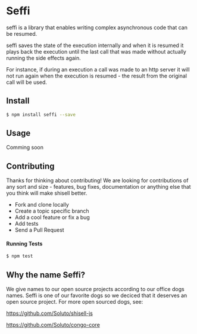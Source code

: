 # Seffi
seffi is a library that enables writing complex asynchronous code that can be resumed.

seffi saves the state of the execution internally and when it is resumed it plays back the execution until the last call that was made without actually running the side effects again.

For instance, if during an execution a call was made to an http server it will not run again when the execution is resumed - the result from the original call will be used.

## Install
```sh
$ npm install seffi --save
```

## Usage
Comming soon

## Contributing
Thanks for thinking about contributing! We are looking for contributions of any sort and size - features, bug fixes, documentation or anything else that you think will make shisell better.
* Fork and clone locally
* Create a topic specific branch
* Add a cool feature or fix a bug
* Add tests
* Send a Pull Request

#### Running Tests
```sh
$ npm test
```

## Why the name Seffi?
We give names to our open source projects according to our office dogs names. 
Seffi is one of our favorite dogs so we deciced that it deserves an open source project.
For more open sourced dogs, see:

https://github.com/Soluto/shisell-js

https://github.com/Soluto/congo-core

